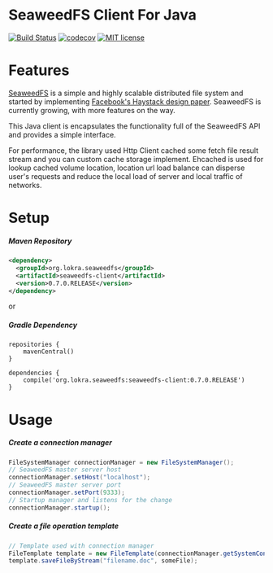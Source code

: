 # SeaweedFS Client For Java

[![Build Status](https://travis-ci.org/lokra-platform/seaweedfs-client.svg?branch=master)](https://travis-ci.org/lokra-platform/seaweedfs-client)
[![codecov](https://codecov.io/gh/lokra-platform/seaweedfs-client/branch/master/graph/badge.svg)](https://codecov.io/gh/lokra-platform/seaweedfs-client)
[![MIT license](http://img.shields.io/badge/license-MIT-brightgreen.svg)](http://opensource.org/licenses/MIT)

# Features
[SeaweedFS](https://github.com/chrislusf/seaweedfs) is a simple and highly scalable distributed file system and started by implementing [Facebook's Haystack design paper](http://www.usenix.org/event/osdi10/tech/full_papers/Beaver.pdf). SeaweedFS is currently growing, with more features on the way.

This Java client is encapsulates the functionality full of the SeaweedFS API and provides a simple interface.

For performance, the library used Http Client cached some fetch file result stream and you can custom cache storage implement. Ehcached is used for lookup cached volume location, location url load balance can disperse user's requests and reduce the local load of server and local traffic of networks.

# Setup

##### Maven Repository

```xml
<dependency>
  <groupId>org.lokra.seaweedfs</groupId>
  <artifactId>seaweedfs-client</artifactId>
  <version>0.7.0.RELEASE</version>
</dependency>
```
or

##### Gradle Dependency
```
repositories {
    mavenCentral()
}

dependencies {
    compile('org.lokra.seaweedfs:seaweedfs-client:0.7.0.RELEASE')
}
```

# Usage

##### Create a connection manager
```java
FileSystemManager connectionManager = new FileSystemManager();
// SeaweedFS master server host
connectionManager.setHost("localhost");
// SeaweedFS master server port
connectionManager.setPort(9333);
// Startup manager and listens for the change
connectionManager.startup();
```

##### Create a file operation template
```java
// Template used with connection manager
FileTemplate template = new FileTemplate(connectionManager.getSystemConnection());
template.saveFileByStream("filename.doc", someFile);
```